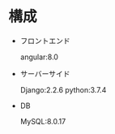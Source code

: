 # 構成

- フロントエンド

    angular:8.0

- サーバーサイド

    Django:2.2.6
    python:3.7.4

- DB

    MySQL:8.0.17